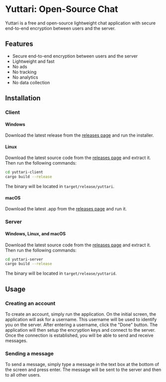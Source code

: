 # Yuttari: Open-Source Chat

Yuttari is a free and open-source lightweight chat application with secure
end-to-end encryption between users and the server. 

## Features
- Secure end-to-end encryption between users and the server
- Lightweight and fast
- No ads
- No tracking
- No analytics
- No data collection

## Installation

### Client
#### Windows
Download the latest release from the 
[releases page](https://github.com/afroraydude/yuttari-client/releases) 
and run the installer.

#### Linux
Download the latest source code from the 
[releases page](https://github.com/afroraydude/yuttari-client/releases) 
and extract it. Then run the following commands:
```bash
cd yuttari-client
cargo build --release
```
The binary will be located in `target/release/yuttari`.

#### macOS
Download the latest .app from the 
[releases page](https://github.com/afroraydude/yuttari-client/releases) and 
run it.

### Server
#### Windows, Linux, and macOS
Download the latest source code from the
[releases page](https://github.com/afroraydude/yuttari-server/releases)
and extract it. Then run the following commands:
```bash
cd yuttari-server
cargo build --release
```
The binary will be located in `target/release/yuttarid`.

## Usage
### Creating an account
To create an account, simply run the application. On the initial screen,
the application will ask for a username. This username will be used to
identify you on the server. After entering a username, click the "Done"
button. The application will then setup the encryption keys and connect
to the server. Once the connection is established, you will be able to
send and receive messages.

### Sending a message
To send a message, simply type a message in the text box at the bottom
of the screen and press enter. The message will be sent to the server
and then to all other users.
